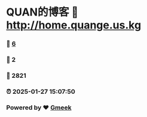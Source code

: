 # QUAN的博客 :link: http://home.quange.us.kg 
### :page_facing_up: [6](http://home.quange.us.kg/tag.html) 
### :speech_balloon: 2 
### :hibiscus: 2821 
### :alarm_clock: 2025-01-27 15:07:50 
### Powered by :heart: [Gmeek](https://github.com/Meekdai/Gmeek)
